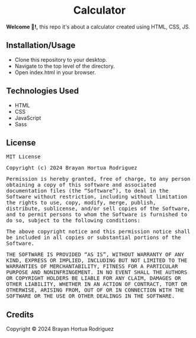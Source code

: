 <h1 align ="center">Calculator</h1>

**Welcome 🧮!,** this repo it's about a calculator created using HTML, CSS, JS.

## Installation/Usage

* Clone this repository to your desktop.
* Navigate to the top level of the directory.
* Open index.html in your browser.

## Technologies Used

* HTML
* CSS
* JavaScript
* Sass

## License


<samp>MIT License<samp>

<samp>Copyright (c) 2024 Brayan Hortua Rodriguez<samp>

<samp>Permission is hereby granted, free of charge, to any person obtaining a copy
of this software and associated documentation files (the “Software”), to deal
in the Software without restriction, including without limitation the rights
to use, copy, modify, merge, publish, distribute, sublicense, and/or sell
copies of the Software, and to permit persons to whom the Software is
furnished to do so, subject to the following conditions:<samp>

<samp>The above copyright notice and this permission notice shall be included in all
copies or substantial portions of the Software.<samp>

<samp>THE SOFTWARE IS PROVIDED “AS IS”, WITHOUT WARRANTY OF ANY KIND, EXPRESS OR
IMPLIED, INCLUDING BUT NOT LIMITED TO THE WARRANTIES OF MERCHANTABILITY,
FITNESS FOR A PARTICULAR PURPOSE AND NONINFRINGEMENT. IN NO EVENT SHALL THE
AUTHORS OR COPYRIGHT HOLDERS BE LIABLE FOR ANY CLAIM, DAMAGES OR OTHER
LIABILITY, WHETHER IN AN ACTION OF CONTRACT, TORT OR OTHERWISE, ARISING FROM,
OUT OF OR IN CONNECTION WITH THE SOFTWARE OR THE USE OR OTHER DEALINGS IN THE
SOFTWARE.</samp>

## Credits

Copyright &copy; 2024 Brayan Hortua Rodriguez
